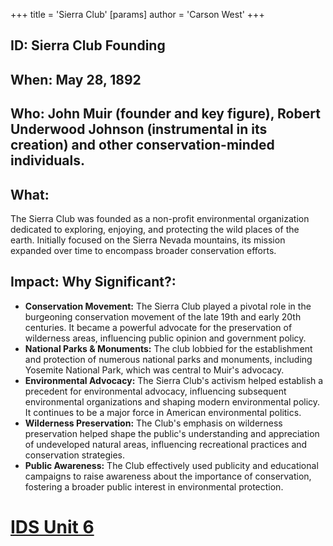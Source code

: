 +++
 title = 'Sierra Club'
[params]
	author = 'Carson West'
+++
## ID: Sierra Club Founding

## When: May 28, 1892

## Who: John Muir (founder and key figure), Robert Underwood Johnson (instrumental in its creation) and other conservation-minded individuals.

## What:  
The Sierra Club was founded as a non-profit environmental organization dedicated to exploring, enjoying, and protecting the wild places of the earth.  Initially focused on the Sierra Nevada mountains, its mission expanded over time to encompass broader conservation efforts.

## Impact: Why Significant?:
* **Conservation Movement:** The Sierra Club played a pivotal role in the burgeoning conservation movement of the late 19th and early 20th centuries. It became a powerful advocate for the preservation of wilderness areas, influencing public opinion and government policy.
* **National Parks & Monuments:** The club lobbied for the establishment and protection of numerous national parks and monuments, including Yosemite National Park, which was central to Muir's advocacy.
* **Environmental Advocacy:** The Sierra Club's activism helped establish a precedent for environmental advocacy, influencing subsequent environmental organizations and shaping modern environmental policy.  It continues to be a major force in American environmental politics.
* **Wilderness Preservation:**  The Club's emphasis on wilderness preservation helped shape the public's understanding and appreciation of undeveloped natural areas, influencing recreational practices and conservation strategies.
* **Public Awareness:** The Club effectively used publicity and educational campaigns to raise awareness about the importance of conservation, fostering a broader public interest in environmental protection.

# [IDS Unit 6](./../ids-unit-6/)